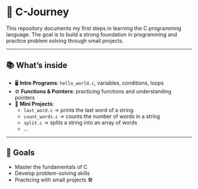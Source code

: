 # 🚀 C-Journey
This repository documents my first steps in learning the C programming language. The goal is to build a strong foundation in programming and practice problem solving through small projects.

---

## 📚 What’s inside  

- 🖥️ **Intro Programs**: `hello_world.c`, variables, conditions, loops  
- ⚙️ **Functions & Pointers**: practicing functions and understanding pointers  
- 🧩 **Mini Projects**:  
  - `last_word.c` → prints the last word of a string  
  - `count_words.c` → counts the number of words in a string  
  - `split.c` → splits a string into an array of words
  - ...

---

## 🎯 Goals

- Master the fundamentals of C
- Develop problem-solving skills
- Practicing with small projects 🛠️
